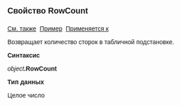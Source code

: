<html>
<head>
<title>Документ\Run</title>
<style type="text/css">
.auto-style1 {
	text-decoration: underline;
}
</style>
</head>

<body>

<p><strong><font face="Arial" size="4">Свойство RowCount<br>
<br>
</font></strong><font face="Arial"><span class="auto-style1">См. также</span>&nbsp;
<u>Пример</u>&nbsp; <a href="../TemplateSubstitutionGrid.html">Применяется к</a></font></p>

<p class="label"><font face="Arial">Возвращает количество сторок в табличной 
подстановке.</font></p>

<p class="label"><font face="Arial"><b>Синтаксис</b></font></p>

<p><font face="Arial"><em>object</em><strong>.RowCount</strong></font></p>
<p class="label"><font face="Arial"><b>Тип данных</b></font></p>

<p class="label"><font face="Arial">Целое число</font></p>
</body>
</html>
